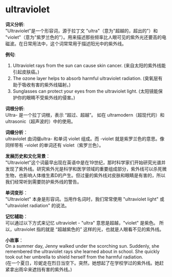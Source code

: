 # ultraviolet

**词义分析**:  
"Ultraviolet"是一个形容词，源于拉丁文 "ultra"（意为"超越的，超出的"）和 "violet"（意为"紫罗兰色的"）。用来描述那些频率比人眼可见的紫外光还要高的电磁波。在日常用法中，这个词常常用于描述阳光中的紫外线。

  

**例句**:

  

1.  Ultraviolet rays from the sun can cause skin cancer. (来自太阳的紫外线能引起皮肤癌。)
2.  The ozone layer helps to absorb harmful ultraviolet radiation. (臭氧层有助于吸收有害的紫外线辐射。)
3.  Sunglasses can protect your eyes from the ultraviolet light. (太阳镜能保护你的眼睛不受紫外线的侵害。)

  

**词根分析**:  
Ultra- 是一个拉丁词根，表示 “超过、超越”。 如在 ultramodern（超现代的）和 ultrasonic（超声波的）中的使用。

  

**词缀分析**：  
ultraviolet 由词缀ultra- 和单词 violet 组成。而 -violet 就是紫罗兰色的意思。像同样带有 -violet 的单词还有 violet（紫罗兰色）。

  

**发展历史和文化背景**：  
"Ultraviolet"这个词最早出现在英语中是在19世纪，那时科学家们开始研究光谱并发现了紫外线。研究紫外光是科学和医学领域的重要组成部分，紫外线可以杀死微生物，也影响人体维生素D的产生。但过量的紫外线对皮肤和眼睛是有害的，所以我们经常听到需要防护紫外线的警告。

  

**单词变形**：  
"Ultraviolet" 本身是形容词。当用作名词时，我们常常使用 "ultraviolet light" 或 "ultraviolet radiation" 的说法。

  

**记忆辅助**：  
可以通过以下方式来记忆 ultraviolet - "ultra" 意思是超越，"violet" 是紫色。 所以，ultraviolet 指的就是 “超越紫色的” 这样的光，也就是人眼看不见的紫外线。

  

**小故事**：  
On a summer day, Jenny walked under the scorching sun. Suddenly, she remembered the ultraviolet rays she learned about in school. She quickly took out her umbrella to shield herself from the harmful radiation.  
(在一个夏日，珍妮走在烈日当空下。突然，她想起了在学校学过的紫外线。她赶紧拿出雨伞来遮挡有害的紫外线。)
